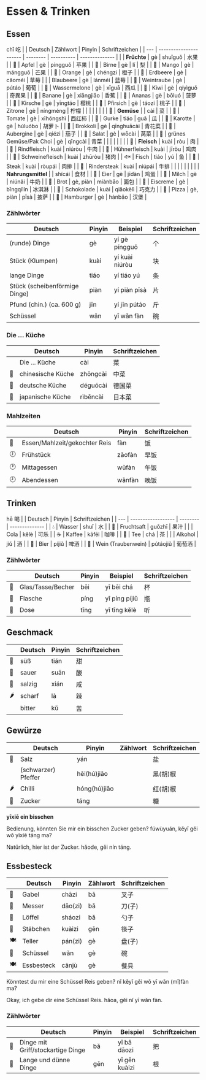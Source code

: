 # Essen & Trinken

## Essen
chī 吃
|     | Deutsch                | Zählwort | Pinyin     | Schriftzeichen |
| --- | ---------------------- | -------- | ---------- | -------------- |
|     | **Früchte**            | gè       | shuǐguǒ    | 水果           |
| 🍎   | Apfel                  | gè       | píngguǒ    | 苹果           |
| 🍐   | Birne                  | gè       | lí         | 梨             |
| 🥭   | Mango                  | gè       | mángguǒ    | 芒果           |
| 🍊   | Orange                 | gè       | chéngzi    | 橙子           |
| 🍓   | Erdbeere               | gè       | cǎoméi     | 草莓           |
|     | Blaubeere              | gè       | lánméi     | 蓝莓           |
| 🍇   | Weintraube             | gè       | pútáo      | 葡萄           |
| 🍉   | Wassermelone           | gè       | xīguā      | 西瓜           |
| 🥝   | Kiwi                   | gè       | qíyìguǒ    | 奇異果         |
| 🍌   | Banane                 | gè       | xiāngjiāo  | 香蕉           |
| 🍍   | Ananas                 | gè       | bōluó      | 菠萝           |
| 🍒   | Kirsche                | gè       | yīngtáo    | 樱桃           |
| 🍑   | Pfirsich               | gè       | táozi      | 桃子           |
| 🍋   | Zitrone                | gè       | níngméng   | 柠檬           |
|     |                        |          |            |                |
| 🥬   | **Gemüse**             |          | cài        | 菜             |
| 🍅   | Tomate                 | gè       | xīhóngshì  | 西红柿         |
| 🥒   | Gurke                  | tiáo     | guā        | 瓜             |
| 🥕   | Karotte                | gè       | húluóbo    | 胡萝卜         |
| 🥦   | Brokkoli               | gè       | qīnghuācài | 青花菜         |
| 🍆   | Aubergine              | gè       | qiézi      | 茄子           |
| 🥗   | Salat                  | gè       | wōcài      | 莴菜           |
| 🥬   | grünes Gemüse/Pak Choi | gè       | qīngcài    | 青菜           |
|     |                        |          |            |                |
| 🍖   | **Fleisch**            | kuài     | ròu        | 肉             |
| 🐄   | Rindfleisch            | kuài     | niúròu     | 牛肉           |
| 🐔   | Hühnerfleisch          | kuài     | jīròu      | 鸡肉           |
| 🐖   | Schweinefleisch        | kuài     | zhūròu     | 猪肉           |
| 🐟   | Fisch                  | tiáo     | yú         | 鱼             |
| 🥩   | Steak                  | kuài     | ròupái     | 肉排           |
| 🥩   | Rindersteak            | kuài     | niúpái     | 牛排           |
|     |                        |          |            |                |
|     | **Nahrungsmittel**     |          | shícái     | 食材           |
| 🥚   | Eier                   | gè       | jīdàn      | 鸡蛋           |
| 🥛   | Milch                  | gè       | niúnǎi     | 牛奶           |
| 🍞   | Brot                   | gè, piàn | miànbāo    | 面包           |
| 🍨   | Eiscreme               | gè       | bīngqílín  | 冰淇淋         |
| 🍫   | Schokolade             | kuài     | qiǎokèlì   | 巧克力         |
| 🍕   | Pizza                  | gè, piàn | pīsà       | 披萨           |
| 🍔   | Hamburger              | gè       | hànbǎo     | 汉堡           |

### Zählwörter
| Deutsch                       | Pinyin | Beispiel       | Schriftzeichen |
| ----------------------------- | ------ | -------------- | -------------- |
| (runde) Dinge                 | gè     | yí gè píngguǒ  | 个             |
| Stück (Klumpen)               | kuài   | yí kuài niúròu | 块             |
| lange Dinge                   | tiáo   | yí tiáo yú     | 条             |
| Stück (scheibenförmige Dinge) | piàn   | yí piàn pīsà   | 片             |
| Pfund (chin.) (ca. 600 g)     | jīn    | yí jīn pútáo   | 斤             |
| Schüssel                      | wǎn    | yī wǎn fàn     | 碗             |


### Die ... Küche
|     | Deutsch           | Pinyin   | Schriftzeichen |
| --- | ----------------- | -------- | -------------- |
|     | Die ... Küche     | cài      | 菜             |
| 🍜   | chinesische Küche | zhōngcài | 中菜           |
| 🥨   | deutsche Küche    | déguócài | 德国菜         |
| 🍣   | japanische Küche  | rìběncài | 日本菜         |

### Mahlzeiten
|     | Deutsch                       | Pinyin | Schriftzeichen |
| --- | ----------------------------- | ------ | -------------- |
| 🍜   | Essen/Mahlzeit/gekochter Reis | fàn    | 饭             |
| 🕖   | Frühstück                     | zǎofàn | 早饭           |
| 🕐   | Mittagessen                   | wǔfàn  | 午饭           |
| 🕗   | Abendessen                    | wǎnfàn | 晚饭           |

## Trinken
hē 喝
|     | Deutsch            | Pinyin   | Schriftzeichen |
| --- | ------------------ | -------- | -------------- |
| 💧   | Wasser             | shuǐ     | 水             |
| 🧃   | Fruchtsaft         | guǒzhī   | 果汁           |
|     | Cola               | kělè     | 可乐           |
| ☕   | Kaffee             | kāfēi    | 咖啡           |
| 🍵   | Tee                | chá      | 茶             |
|     | Alkohol            | jiǔ      | 酒             |
| 🍺   | Bier               | píjiǔ    | 啤酒           |
| 🍷   | Wein (Traubenwein) | pútáojiǔ | 葡萄酒         |

### Zählwörter
|     | Deutsch           | Pinyin | Beispiel      | Schriftzeichen |
| --- | ----------------- | ------ | ------------- | -------------- |
| 🥛   | Glas/Tasse/Becher | bēi    | yī bēi chá    | 杯​            |
| 🍾   | Flasche           | píng   | yī píng píjiǔ | 瓶             |
| 🥫   | Dose              | tīng   | yī tīng kělè  | 听             |

## Geschmack
|     | Deutsch | Pinyin | Schriftzeichen |
| --- | ------- | ------ | -------------- |
| 🍭   | süß     | tián   | 甜             |
| 🍋   | sauer   | suān   | 酸             |
| 🧂   | salzig  | xián   | 咸             |
| 🌶   | scharf  | là     | 辣             |
|     | bitter  | kǔ     | 苦             |

## Gewürze
|     | Deutsch             | Pinyin       | Zählwort | Schriftzeichen |
| --- | ------------------- | ------------ | -------- | -------------- |
| 🧂   | Salz                | yán          |          | 盐             |
|     | (schwarzer) Pfeffer | hēi(hú)jiāo  |          | 黑(胡)椒       |
| 🌶   | Chilli              | hóng(hú)jiāo |          | ​红(胡)椒      |
| 🍭   | Zucker              | táng         |          | 糖             |

**yīxiē ein bisschen**

Bedienung, könnten Sie mir ein bisschen Zucker geben?
fúwùyuán, kěyǐ gěi wǒ yīxiē táng ma?

Natürlich, hier ist der Zucker.
hǎode, gěi nín táng.

## Essbesteck
|     | Deutsch    | Pinyin  | Zählwort | Schriftzeichen |
| --- | ---------- | ------- | -------- | -------------- |
| 🍴   | Gabel      | chāzi   | bǎ       | 叉子 ​         |
| 🔪   | Messer     | dāo(zi) | bǎ       | 刀(子)         |
| 🥄   | Löffel     | sháozi  | bǎ       | 勺子           |
| 🥢   | Stäbchen   | kuàizi  | gēn      | 筷子           |
| 🍽   | Teller     | pán(zi) | gè       | 盘(子)         |
| 🍜   | Schüssel   | wǎn     | gè       | 碗             |
| 🍽   | Essbesteck | cānjù   | gè       | 餐具           |

Könntest du mir eine Schüssel Reis geben?
nǐ kěyǐ gěi wǒ yī wǎn (mǐ)fàn ma?

Okay, ich gebe dir eine Schüssel Reis.
hǎoa, gěi nǐ yī wǎn fàn.

### Zählwörter
|     | Deutsch                           | Pinyin | Beispiel      | Schriftzeichen |
| --- | --------------------------------- | ------ | ------------- | -------------- |
| 🥍   | Dinge mit Griff/stockartige Dinge | bǎ     | yī bǎ dāozi   | 把             |
| 🥢   | Lange und dünne Dinge             | gēn    | yī gēn kuàizi | 根             |
